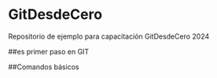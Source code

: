 # GitDesdeCero
Repositorio de ejemplo para capacitación GitDesdeCero 2024

##es primer paso en GIT

##Comandos básicos

